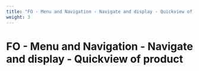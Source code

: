 ```yaml
---
title: "FO - Menu and Navigation - Navigate and display - Quickview of product"
weight: 3
---
```


# FO - Menu and Navigation - Navigate and display - Quickview of product
